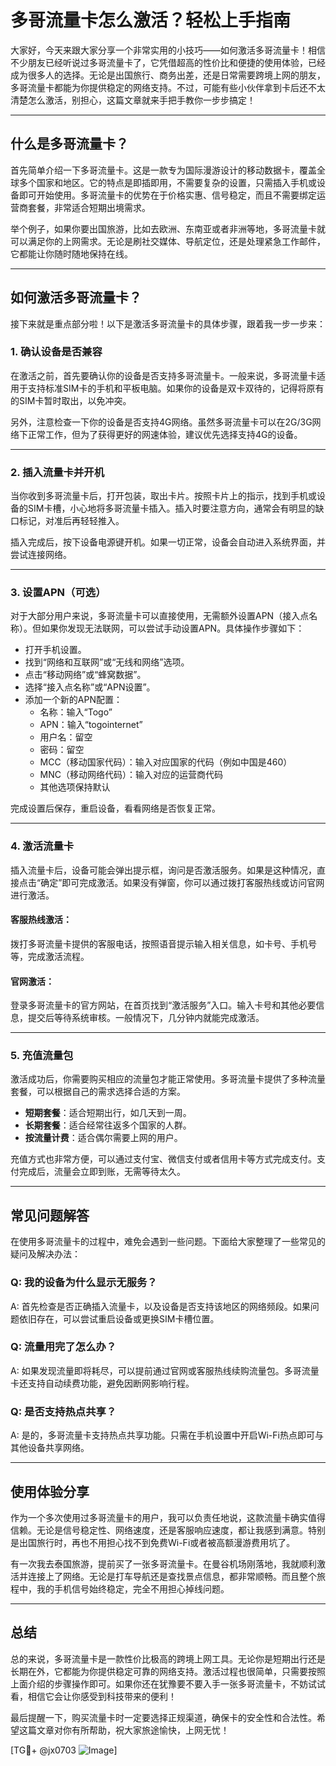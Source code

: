 # 多哥流量卡怎么激活？轻松上手指南

大家好，今天来跟大家分享一个非常实用的小技巧——如何激活多哥流量卡！相信不少朋友已经听说过多哥流量卡了，它凭借超高的性价比和便捷的使用体验，已经成为很多人的选择。无论是出国旅行、商务出差，还是日常需要跨境上网的朋友，多哥流量卡都能为你提供稳定的网络支持。不过，可能有些小伙伴拿到卡后还不太清楚怎么激活，别担心，这篇文章就来手把手教你一步步搞定！

---

## 什么是多哥流量卡？

首先简单介绍一下多哥流量卡。这是一款专为国际漫游设计的移动数据卡，覆盖全球多个国家和地区。它的特点是即插即用，不需要复杂的设置，只需插入手机或设备即可开始使用。多哥流量卡的优势在于价格实惠、信号稳定，而且不需要绑定运营商套餐，非常适合短期出境需求。

举个例子，如果你要出国旅游，比如去欧洲、东南亚或者非洲等地，多哥流量卡就可以满足你的上网需求。无论是刷社交媒体、导航定位，还是处理紧急工作邮件，它都能让你随时随地保持在线。

---

## 如何激活多哥流量卡？

接下来就是重点部分啦！以下是激活多哥流量卡的具体步骤，跟着我一步一步来：

### 1. 确认设备是否兼容

在激活之前，首先要确认你的设备是否支持多哥流量卡。一般来说，多哥流量卡适用于支持标准SIM卡的手机和平板电脑。如果你的设备是双卡双待的，记得将原有的SIM卡暂时取出，以免冲突。

另外，注意检查一下你的设备是否支持4G网络。虽然多哥流量卡可以在2G/3G网络下正常工作，但为了获得更好的网速体验，建议优先选择支持4G的设备。

---

### 2. 插入流量卡并开机

当你收到多哥流量卡后，打开包装，取出卡片。按照卡片上的指示，找到手机或设备的SIM卡槽，小心地将多哥流量卡插入。插入时要注意方向，通常会有明显的缺口标记，对准后再轻轻推入。

插入完成后，按下设备电源键开机。如果一切正常，设备会自动进入系统界面，并尝试连接网络。

---

### 3. 设置APN（可选）

对于大部分用户来说，多哥流量卡可以直接使用，无需额外设置APN（接入点名称）。但如果你发现无法联网，可以尝试手动设置APN。具体操作步骤如下：

- 打开手机设置。
- 找到“网络和互联网”或“无线和网络”选项。
- 点击“移动网络”或“蜂窝数据”。
- 选择“接入点名称”或“APN设置”。
- 添加一个新的APN配置：
  - 名称：输入“Togo”
  - APN：输入“togointernet”
  - 用户名：留空
  - 密码：留空
  - MCC（移动国家代码）：输入对应国家的代码（例如中国是460）
  - MNC（移动网络代码）：输入对应的运营商代码
  - 其他选项保持默认

完成设置后保存，重启设备，看看网络是否恢复正常。

---

### 4. 激活流量卡

插入流量卡后，设备可能会弹出提示框，询问是否激活服务。如果是这种情况，直接点击“确定”即可完成激活。如果没有弹窗，你可以通过拨打客服热线或访问官网进行激活。

#### 客服热线激活：
拨打多哥流量卡提供的客服电话，按照语音提示输入相关信息，如卡号、手机号等，完成激活流程。

#### 官网激活：
登录多哥流量卡的官方网站，在首页找到“激活服务”入口。输入卡号和其他必要信息，提交后等待系统审核。一般情况下，几分钟内就能完成激活。

---

### 5. 充值流量包

激活成功后，你需要购买相应的流量包才能正常使用。多哥流量卡提供了多种流量套餐，可以根据自己的需求选择合适的方案。

- **短期套餐**：适合短期出行，如几天到一周。
- **长期套餐**：适合经常往返多个国家的人群。
- **按流量计费**：适合偶尔需要上网的用户。

充值方式也非常方便，可以通过支付宝、微信支付或者信用卡等方式完成支付。支付完成后，流量会立即到账，无需等待太久。

---

## 常见问题解答

在使用多哥流量卡的过程中，难免会遇到一些问题。下面给大家整理了一些常见的疑问及解决办法：

### Q: 我的设备为什么显示无服务？
A: 首先检查是否正确插入流量卡，以及设备是否支持该地区的网络频段。如果问题依旧存在，可以尝试重启设备或更换SIM卡槽位置。

### Q: 流量用完了怎么办？
A: 如果发现流量即将耗尽，可以提前通过官网或客服热线续购流量包。多哥流量卡还支持自动续费功能，避免因断网影响行程。

### Q: 是否支持热点共享？
A: 是的，多哥流量卡支持热点共享功能。只需在手机设置中开启Wi-Fi热点即可与其他设备共享网络。

---

## 使用体验分享

作为一个多次使用过多哥流量卡的用户，我可以负责任地说，这款流量卡确实值得信赖。无论是信号稳定性、网络速度，还是客服响应速度，都让我感到满意。特别是出国旅行时，再也不用担心找不到免费Wi-Fi或者被高额漫游费用坑了。

有一次我去泰国旅游，提前买了一张多哥流量卡。在曼谷机场刚落地，我就顺利激活并连接上了网络。无论是打车导航还是查找景点信息，都非常顺畅。而且整个旅程中，我的手机信号始终稳定，完全不用担心掉线问题。

---

## 总结

总的来说，多哥流量卡是一款性价比极高的跨境上网工具。无论你是短期出行还是长期在外，它都能为你提供稳定可靠的网络支持。激活过程也很简单，只需要按照上面介绍的步骤操作即可。如果你还在犹豫要不要入手一张多哥流量卡，不妨试试看，相信它会让你感受到科技带来的便利！

最后提醒一下，购买流量卡时一定要选择正规渠道，确保卡的安全性和合法性。希望这篇文章对你有所帮助，祝大家旅途愉快，上网无忧！

[TG💪+ @jx0703 ![Image](https://github.com/user-attachments/assets/dbca1d08-cadb-493c-b0ec-ad6f7a83f270)]